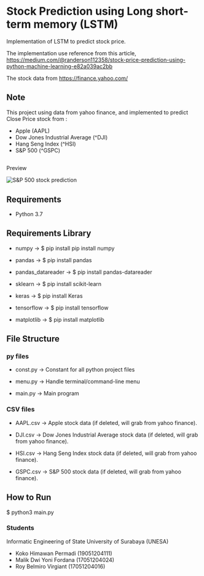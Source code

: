 # Stock Prediction using Long short-term memory (LSTM)
Implementation of LSTM to predict stock price.

The implementation use reference from this article, https://medium.com/@randerson112358/stock-price-prediction-using-python-machine-learning-e82a039ac2bb

The stock data from https://finance.yahoo.com/

## Note
This project using data from yahoo finance, and implemented to predict Close Price stock from :
- Apple (AAPL)
- Dow Jones Industrial Average (^DJI)
- Hang Seng Index (^HSI)
- S&P 500 (^GSPC)

##
Preview

![S&P 500 stock prediction](https://github.com/kokohi28/stock-prediction/blob/master/GSPC_sample.png?raw=true)


## Requirements
* Python 3.7

## Requirements Library
* numpy ->
  $ pip install pip install numpy

* pandas ->
  $ pip install pandas

* pandas_datareader ->
  $ pip install pandas-datareader

* sklearn ->
  $ pip install scikit-learn

* keras ->
  $ pip install Keras

* tensorflow ->
  $ pip install tensorflow

* matplotlib ->
  $ pip install matplotlib

## File Structure
### py files
* const.py -> Constant for all python project files

* menu.py -> Handle terminal/command-line menu

* main.py -> Main program

### CSV files
* AAPL.csv -> Apple stock data (if deleted, will grab from yahoo finance).

* DJI.csv -> Dow Jones Industrial Average stock data (if deleted, will grab from yahoo finance).

* HSI.csv -> Hang Seng Index stock data (if deleted, will grab from yahoo finance).

* GSPC.csv -> S&P 500 stock data (if deleted, will grab from yahoo finance).

## How to Run
$ python3 main.py


### Students
Informatic Engineering of State University of Surabaya (UNESA)
- Koko Himawan Permadi (19051204111) 
- Malik Dwi Yoni Fordana (17051204024)
- Roy Belmiro Virgiant (17051204016) 
